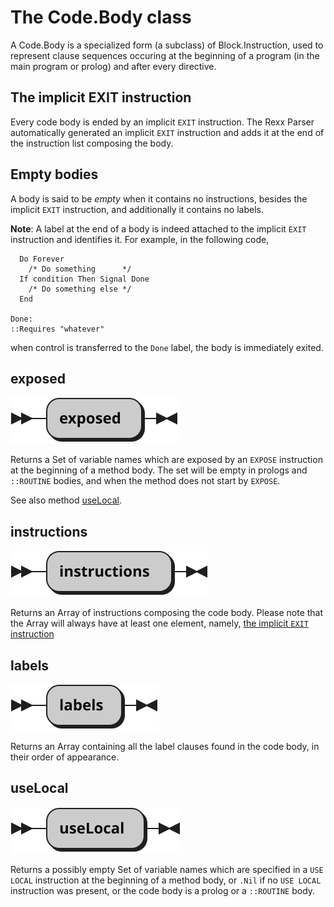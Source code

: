 # The Code.Body class

A Code.Body is a specialized form (a subclass) of Block.Instruction, used to represent clause sequences occuring at the beginning of a program (in the main program or prolog) and
after every directive.

## The implicit EXIT instruction

Every code body is ended by an implicit `EXIT` instruction. The Rexx Parser automatically generated an implicit `EXIT` instruction and adds it at the end
of the instruction list composing the body.

## Empty bodies

A body is said to be _empty_ when it contains no instructions, besides the implicit `EXIT` instruction, and additionally it contains no labels.

__Note__: A label at the end of a body is indeed attached to the implicit `EXIT` instruction and identifies it. For example, in the following code,

```rexx
  Do Forever
    /* Do something      */
  If condition Then Signal Done
    /* Do something else */
  End

Done:
::Requires "whatever"
```

when control is transferred to the `Done` label, the body is immediately exited.

## exposed

![Syntax diagram for the exposed method of the Code.Body class](../img/Code.Body.exposed.svg)

Returns a Set of variable names which are exposed by an `EXPOSE` instruction at the beginning of a method body. 
The set will be empty in prologs and `::ROUTINE` bodies, and when the method does not start by `EXPOSE`.

See also method [useLocal](#useLocal).

## instructions

![Syntax diagram for the instructions method of the Code.Body class](../img/Code.Body.instructions.svg)

Returns an Array of instructions composing the code body. Please note that the Array will always have at least one
element, namely, [the implicit `EXIT` instruction](#The-implicit-EXIT-instruction)

## labels

![Syntax diagram for the labels method of the Code.Body class](../img/Code.Body.labels.svg)

Returns an Array containing all the label clauses found in the code body, in their order of appearance.

## useLocal

![Syntax diagram for the useLocal method of the Code.Body class](../img/Code.Body.useLocal.svg)

Returns a possibly empty Set of variable names which are specified in a `USE LOCAL` instruction at the beginning of a method body,
or `.Nil` if no `USE LOCAL` instruction was present, or the code body is a prolog or a `::ROUTINE` body.
